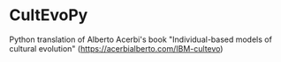 # CultEvoPy

Python translation of Alberto Acerbi's book "Individual-based models of cultural evolution"
(https://acerbialberto.com/IBM-cultevo)